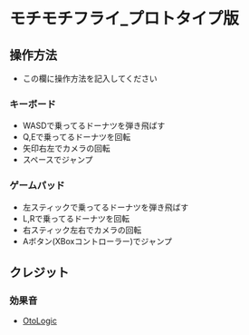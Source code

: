 # モチモチフライ_プロトタイプ版

## 操作方法
* この欄に操作方法を記入してください

### キーボード
* WASDで乗ってるドーナツを弾き飛ばす
* Q,Eで乗ってるドーナツを回転
* 矢印右左でカメラの回転
* スペースでジャンプ

### ゲームパッド
* 左スティックで乗ってるドーナツを弾き飛ばす
* L,Rで乗ってるドーナツを回転
* 右スティック左右でカメラの回転
* Aボタン(XBoxコントローラー)でジャンプ

## クレジット

### 効果音
* [OtoLogic](https://otologic.jp/)